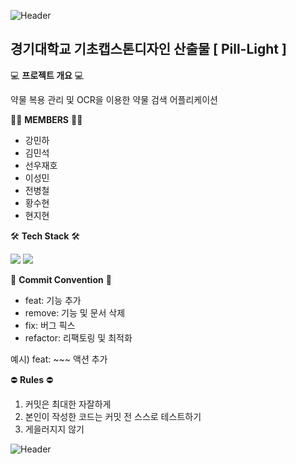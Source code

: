 ![Header](https://capsule-render.vercel.app/api?type=waving&color=auto&height=300&section=header&text=Pill-Light&fontSize=100)
## 경기대학교 기초캡스톤디자인 산출물 [ Pill-Light ]


💻 **프로젝트 개요** 💻


약물 복용 관리 및 OCR을 이용한 약물 검색 어플리케이션



👨‍💻 **MEMBERS** 👨‍💻
- 강민하
- 김민석
- 선우재호
- 이성민
- 전병철
- 황수현
- 현지현



🛠 **Tech Stack** 🛠

<img src="https://img.shields.io/badge/JavaScript-F7DF1E?style=flat-square&logo=javascript&logoColor=black"/> <img src="https://img.shields.io/badge/React Native-61DAFB?style=flat-square&logo=React&logoColor=black"/>



📜 **Commit Convention** 📜
- feat: 기능 추가
- remove: 기능 및 문서 삭제
- fix: 버그 픽스
- refactor: 리팩토링 및 최적화

예시) feat: ~~~ 액션 추가



⛔ **Rules** ⛔

1. 커밋은 최대한 자잘하게
2. 본인이 작성한 코드는 커밋 전 스스로 테스트하기
3. 게을러지지 않기

![Header](https://capsule-render.vercel.app/api?type=waving&color=auto&height=100&section=footer)
